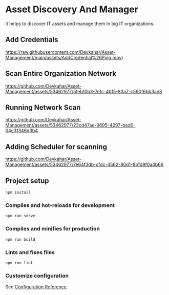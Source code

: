 # Asset Discovery And Manager
It helps to discover IT assets and manage them in big IT organizations.


## Add Credentials
https://raw.githubusercontent.com/Devkahar/Asset-Management/main/assets/AddCredential%26Ping.mov)

## Scan Entire Organization Network
https://github.com/Devkahar/Asset-Management/assets/53462977/5feb10b3-7efc-4b15-83a7-c590f6bb3ae3

## Running Network Scan
https://github.com/Devkahar/Asset-Management/assets/53462977/23cd47ae-9695-4297-bed0-04c31346d3b4

## Adding Scheduler for scanning
https://github.com/Devkahar/Asset-Management/assets/53462977/7e64f3db-cfdc-4562-80d1-8bfd9f0a4b66



## Project setup
```
npm install
```

### Compiles and hot-reloads for development
```
npm run serve
```

### Compiles and minifies for production
```
npm run build
```

### Lints and fixes files
```
npm run lint
```

### Customize configuration
See [Configuration Reference](https://cli.vuejs.org/config/).
